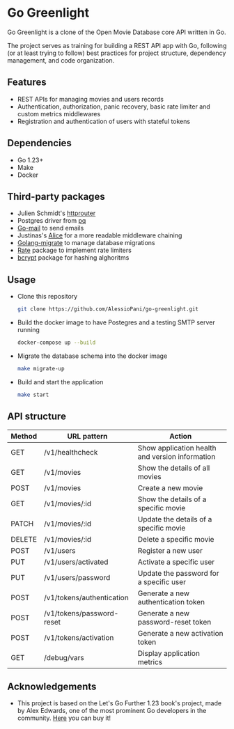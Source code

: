 # Go Greenlight
Go Greenlight is a clone of the Open Movie Database core API written in Go. 

The project serves as training for building a REST API app with Go, following (or at least trying to follow) best practices for project structure, dependency management, and code organization.



## Features

- REST APIs for managing movies and users records 
- Authentication, authorization, panic recovery, basic rate limiter and custom metrics middlewares
- Registration and authentication of users with stateful tokens



## Dependencies

- Go 1.23+
- Make
- Docker



## Third-party packages

- Julien Schmidt's [httprouter](https://github.com/julienschmidt/httprouter)
- Postgres driver from [pq](https://github.com/lib/pq)
- [Go-mail](https://github.com/go-mail/mail) to send emails
- Justinas's [Alice](https://github.com/justinas/alice) for a more readable middleware chaining
- [Golang-migrate](https://github.com/golang-migrate/migrate) to manage database migrations
- [Rate](golang.org/x/time/rate) package to implement rate limiters
- [bcrypt](https://pkg.go.dev/golang.org/x/crypto/bcrypt) package for hashing alghoritms




## Usage

- Clone this repository

  ```bash
  git clone https://github.com/AlessioPani/go-greenlight.git
  ```
  
- Build the docker image to have Postegres and a testing SMTP server running

  ```bash
  docker-compose up --build 
  ```

- Migrate the database schema into the docker image

  ```bash
  make migrate-up
  ```

- Build and start the application

  ```bash
  make start
  ```




## API structure

| Method | URL pattern               | Action                                          |
| ------ | ------------------------- | ----------------------------------------------- |
| GET    | /v1/healthcheck           | Show application health and version information |
| GET    | /v1/movies                | Show the details of all movies                  |
| POST   | /v1/movies                | Create a new movie                              |
| GET    | /v1/movies/:id            | Show the details of a specific movie            |
| PATCH  | /v1/movies/:id            | Update the details of a specific movie          |
| DELETE | /v1/movies/:id            | Delete a specific movie                         |
| POST   | /v1/users                 | Register a new user                             |
| PUT    | /v1/users/activated       | Activate a specific user                        |
| PUT    | /v1/users/password        | Update the password for a specific user         |
| POST   | /v1/tokens/authentication | Generate a new authentication token             |
| POST   | /v1/tokens/password-reset | Generate a new password-reset token             |
| POST   | /v1/tokens/activation     | Generate a new activation token                 |
| GET    | /debug/vars               | Display application metrics                     |



## Acknowledgements

- This project is based on the Let's Go Further 1.23 book's project, made by Alex Edwards, one of the most prominent Go developers in the community. [Here](https://lets-go-further.alexedwards.net) you can buy it!

